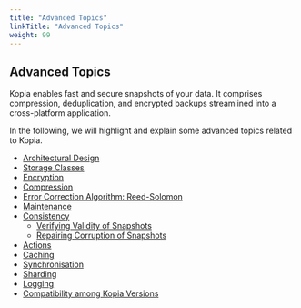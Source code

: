 ```yaml
---
title: "Advanced Topics"
linkTitle: "Advanced Topics"
weight: 99
---
```


## Advanced Topics
Kopia enables fast and secure snapshots of your data. It comprises compression, deduplication, and encrypted backups streamlined into a cross-platform application. 

In the following, we will highlight and explain some advanced topics related to Kopia. 

* [Architectural Design](architecture/#architecture)
* [Storage Classes](storage-tiers/#storage-classes)
* [Encryption](encryption/#encryption)
* [Compression](compression/#compression)
* [Error Correction Algorithm: Reed-Solomon](eec/#error-correction-algorithm)
* [Maintenance](maintenance/#maintenance)
* [Consistency](consistency/#consistency)
	* [Verifying Validity of Snapshots](consistency/#verifying-validity-of-snapshots )
	* [Repairing Corruption of Snapshots](consistency/#repairing-corruption-of-snapshots)
* [Actions](actions/#actions)
* [Caching](caching/#caching)
* [Synchronisation](synchronisation/#synchronisation)
* [Sharding](sharding/#sharding)
* [Logging](logging/#logging)
* [Compatibility among Kopia Versions](compatibility/#compatibility)
